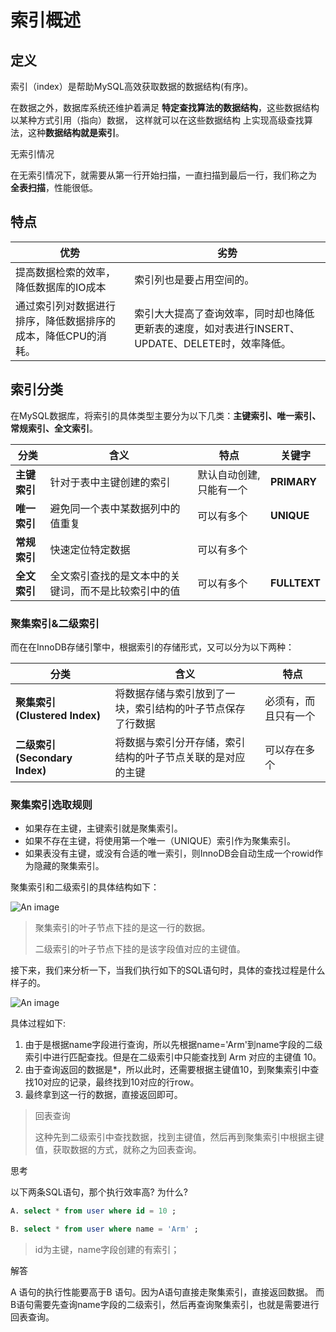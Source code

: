 # 索引概述

## 定义

索引（index）是帮助MySQL高效获取数据的数据结构(有序)。

在数据之外，数据库系统还维护着满足 **特定查找算法的数据结构**，这些数据结构以某种方式引用（指向）数据， 这样就可以在这些数据结构 上实现高级查找算法，这种**数据结构就是索引**。

无索引情况

在无索引情况下，就需要从第一行开始扫描，一直扫描到最后一行，我们称之为 **全表扫描**，性能很低。

## 特点

| 优势                                                     | 劣势                                                     |
| ------------------------------------------------------------ | ------------------------------------------------------------ |
| 提高数据检索的效率，降低数据库的IO成本                       | 索引列也是要占用空间的。                                     |
| 通过索引列对数据进行排序，降低数据排序的成本，降低CPU的消耗。 | 索引大大提高了查询效率，同时却也降低更新表的速度，如对表进行INSERT、UPDATE、DELETE时，效率降低。 |

## 索引分类

在MySQL数据库，将索引的具体类型主要分为以下几类：**主键索引、唯一索引、常规索引、全文索引**。

| 分类     | 含义                                             | 特点                 | 关键字   |
| ------------ | ---------------------------------------------------- | ------------------------ | ------------ |
| **主键索引** | 针对于表中主键创建的索引                             | 默认自动创建, 只能有一个 | **PRIMARY**  |
| **唯一索引** | 避免同一个表中某数据列中的值重复                     | 可以有多个               | **UNIQUE**   |
| **常规索引** | 快速定位特定数据                                     | 可以有多个               |              |
| **全文索引** | 全文索引查找的是文本中的关键词，而不是比较索引中的值 | 可以有多个               | **FULLTEXT** |

### 聚集索引&二级索引

而在在InnoDB存储引擎中，根据索引的存储形式，又可以分为以下两种：

| 分类                      | 含义                                                   | 特点             |
| ----------------------------- | ---------------------------------------------------------- | -------------------- |
| **聚集索引(Clustered Index)** | 将数据存储与索引放到了一块，索引结构的叶子节点保存了行数据 | 必须有，而且只有一个 |
| **二级索引(Secondary Index)** | 将数据与索引分开存储，索引结构的叶子节点关联的是对应的主键 | 可以存在多个         |

### 聚集索引选取规则

- 如果存在主键，主键索引就是聚集索引。
- 如果不存在主键，将使用第一个唯一（UNIQUE）索引作为聚集索引。
- 如果表没有主键，或没有合适的唯一索引，则InnoDB会自动生成一个rowid作为隐藏的聚集索引。

聚集索引和二级索引的具体结构如下：

![An image](/img/dev/mysql/24.png)

> 聚集索引的叶子节点下挂的是这一行的数据。
>
> 二级索引的叶子节点下挂的是该字段值对应的主键值。

接下来，我们来分析一下，当我们执行如下的SQL语句时，具体的查找过程是什么样子的。

![An image](/img/dev/mysql/25.png)

具体过程如下:

1. 由于是根据name字段进行查询，所以先根据name='Arm'到name字段的二级索引中进行匹配查找。但是在二级索引中只能查找到 Arm 对应的主键值 10。
2. 由于查询返回的数据是*，所以此时，还需要根据主键值10，到聚集索引中查找10对应的记录，最终找到10对应的行row。
3. 最终拿到这一行的数据，直接返回即可。

> 回表查询
>
> 这种先到二级索引中查找数据，找到主键值，然后再到聚集索引中根据主键值，获取数据的方式，就称之为回表查询。

思考

以下两条SQL语句，那个执行效率高? 为什么?

```sql
A. select * from user where id = 10 ;

B. select * from user where name = 'Arm' ;
```

> id为主键，name字段创建的有索引；

解答

A 语句的执行性能要高于B 语句。因为A语句直接走聚集索引，直接返回数据。 而B语句需要先查询name字段的二级索引，然后再查询聚集索引，也就是需要进行回表查询。
